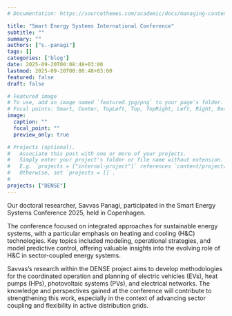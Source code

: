 ```yaml
---
# Documentation: https://sourcethemes.com/academic/docs/managing-content/

title: "Smart Energy Systems International Conference"
subtitle: ""
summary: ""
authors: ["s.-panagi"]
tags: []
categories: ['blog']
date: 2025-09-20T00:08:48+03:00
lastmod: 2025-09-20T00:08:48+03:00
featured: false
draft: false

# Featured image
# To use, add an image named `featured.jpg/png` to your page's folder.
# Focal points: Smart, Center, TopLeft, Top, TopRight, Left, Right, BottomLeft, Bottom, BottomRight.
image:
  caption: ""
  focal_point: ""
  preview_only: true

# Projects (optional).
#   Associate this post with one or more of your projects.
#   Simply enter your project's folder or file name without extension.
#   E.g. `projects = ["internal-project"]` references `content/project/deep-learning/index.md`.
#   Otherwise, set `projects = []`.
# 
projects: ["DENSE"]
---
```


Our doctoral researcher, Savvas Panagi, participated in the Smart Energy Systems Conference 2025, held in Copenhagen.

The conference focused on integrated approaches for sustainable energy systems, with a particular emphasis on heating and cooling (H&C) technologies. Key topics included modeling, operational strategies, and model predictive control, offering valuable insights into the evolving role of H&C in sector-coupled energy systems.

Savvas’s research within the DENSE project aims to develop methodologies for the coordinated operation and planning of electric vehicles (EVs), heat pumps (HPs), photovoltaic systems (PVs), and electrical networks. The knowledge and perspectives gained at the conference will contribute to strengthening this work, especially in the context of advancing sector coupling and flexibility in active distribution grids.







